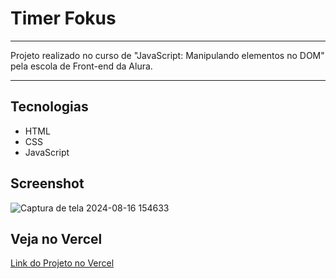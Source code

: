 # Timer Fokus 
<hr>

Projeto realizado no curso de "JavaScript: Manipulando elementos no DOM" pela escola de Front-end da Alura.

<hr>

## Tecnologias
* HTML
* CSS
* JavaScript

## Screenshot
![Captura de tela 2024-08-16 154633](https://github.com/user-attachments/assets/c5a5143e-1e94-46a9-adcc-968642e7bc91)

## Veja no Vercel

<a href="https://fokus-projeto-base-lovat.vercel.app/" alt="link do projeto no Vercel">Link do Projeto no Vercel</a>



  

